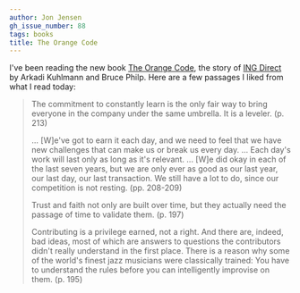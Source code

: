 ```yaml
---
author: Jon Jensen
gh_issue_number: 88
tags: books
title: The Orange Code
---
```


I've been reading the new book [The Orange Code](http://theorangecodebook.com/), the story of [ING Direct](http://www.ingdirect.com/) by Arkadi Kuhlmann and Bruce Philp. Here are a few passages I liked from what I read today:

> The commitment to constantly learn is the only fair way to bring everyone in the company under the same umbrella. It is a leveler. (p. 213)
>
> ... [W]e've got to earn it each day, and we need to feel that we have new challenges that can make us or break us every day. ... Each day's work will last only as long as it's relevant. ... [W]e did okay in each of the last seven years, but we are only ever as good as our last year, our last day, our last transaction. We still have a lot to do, since our competition is not resting. (pp. 208-209)
>
> Trust and faith not only are built over time, but they actually need the passage of time to validate them. (p. 197)
>
> Contributing is a privilege earned, not a right. And there are, indeed, bad ideas, most of which are answers to questions the contributors didn't really understand in the first place. There is a reason why some of the world's finest jazz musicians were classically trained: You have to understand the rules before you can intelligently improvise on them. (p. 195)
